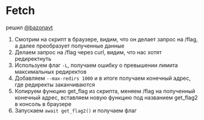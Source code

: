 # Fetch
решил <a href="https://t.me/bazonavt">@bazonavt</a>

1. Смотрим на скрипт в браузере, видим, что он делает запрос на /flag, а далее преобразует полученные данные
2. Делаем запрос на /flag через curl, видим, что нас хотят редиректнуть
3. Используем флаг `-L`, получаем ошибку о превышении лимита максимальных редиректов
4. Добавляем `--max-redirs 1000` и в итоге получаем конечный адрес, где редиректы заканчиваются
5. Копируем функцию get_flag из скрипта, меняем /flag на полученный конечный адрес, вставляем новую функцию под названием get_flag2 в консоль в браузере
6. Запускаем `await get_flag2()` и получаем флаг